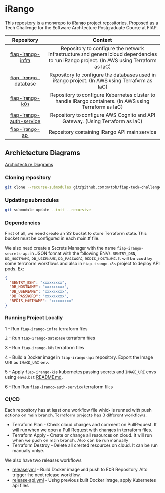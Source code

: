 # iRango

This repository is a monorepo to iRango project repositories. Proposed as a Tech Challenge for the Software Architecture Postgraduate Course at FIAP.

| Repository | Content |
| :---:   | :---: |
| [fiap-irango-infra](https://github.com/m4tob/fiap-irango-infra) | Repository to configure the network infrastructure and general cloud dependencies to run iRango project. (In AWS using Terraform as IaC) |
| [fiap-irango-database](https://github.com/m4tob/fiap-irango-database) | Repository to configure the databases used in iRango project. (In AWS using Terraform as IaC) |
| [fiap-irango-k8s](https://github.com/m4tob/fiap-irango-k8s) | Repository to configure Kubernetes cluster to handle iRango containers. (In AWS using Terraform as IaC)|
| [fiap-irango-auth-service](https://github.com/m4tob/fiap-irango-auth-service) | Repository to configure AWS Cognito and API Gateway. (Using Terraform as IaC) |
| [fiap-irango-api](https://github.com/m4tob/fiap-irango-api) | Repository containing iRango API main service |

## Archictecture Diagrams
[Archictecture Diagrams](./docs/architecture-diagrams.md)

### Cloning repository
```bash
git clone --recurse-submodules git@github.com:m4tob/fiap-tech-challenge.git
```

### Updating submodules
```bash
git submodule update --init --recursive
```

### Dependencies
First of all, we need create an S3 bucket to store Terraform state. This bucket must be configured in each main.tf file.

We also need create a Secrets Manager with the name `fiap-irango-secrets-api` in JSON format with the following ENVs: `SENTRY_DSN`, `DB_HOSTNAME`, `DB_USERNAME`, `DB_PASSWORD`, `REDIS_HOSTNAME`. It will be used by some terraform workflows and also in `fiap-irango-k8s` project to deploy API pods. Ex:
```json
{
  "SENTRY_DSN": "xxxxxxxxx",
  "DB_HOSTNAME": "xxxxxxxxx",
  "DB_USERNAME": "xxxxxxxxx",
  "DB_PASSWORD": "xxxxxxxxx",
  "REDIS_HOSTNAME": "xxxxxxxxx"
}
```

### Running Project Locally
1 - Run `fiap-irango-infra` terraform files

2 - Run `fiap-irango-database` terraform files

3 - Run `fiap-irango-k8s` terraform files

4 - Build a Docker image in `fiap-irango-api` repository. Export the Image URI as `IMAGE_URI` env.

5 - Apply `fiap-irango-k8s` kubernetes passing secrets and `IMAGE_URI` envs using `envsubst` [README.md](`https://github.com/m4tob/fiap-irango-k8s/blob/main/README.md#without-make`).

6 - Run Run `fiap-irango-auth-service` terraform files

### CI/CD
Each repository has at least one workflow file whick is runned with push actions on main branch. Terraform projects has 3 different workflows:
  - Terraform Plan - Check cloud changes and comment on PullRequest. It will run when we open a Pull Request with changes in terraform files.
  - Terraform Apply - Create or change all resources on cloud. It will run when we push on main branch. Also can be run manually
  - Terraform Destroy - Delete all created resources on cloud. It can be run manually onlye.

We also have two releases workflows:
  - [release.yml](https://github.com/m4tob/fiap-irango-api/blob/main/.github/workflows/release.yml) - Build Docker image and push to ECR Repository. Alto trigger the next release workflow.
  - [release-api.yml](https://github.com/m4tob/fiap-irango-k8s/blob/main/.github/workflows/release-api.yml) - Using previous built Docker image, apply Kubernetes api files.
    
